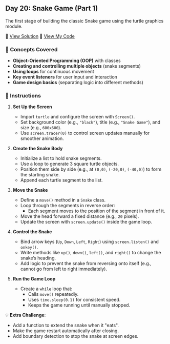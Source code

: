 ## Day 20: Snake Game (Part 1)  
The first stage of building the classic Snake game using the turtle graphics module.  

📄 [View Solution](solution/solution.py) 📄 [View My Code](my_code/d20.py)  

### 🧠 Concepts Covered
- **Object-Oriented Programming (OOP)** with classes  
- **Creating and controlling multiple objects** (snake segments)  
- **Using loops** for continuous movement  
- **Key event listeners** for user input and interaction  
- **Game design basics** (separating logic into different methods)  

### 📝 Instructions
1. **Set Up the Screen**  
   - Import `turtle` and configure the screen with `Screen()`.  
   - Set background color (e.g., `"black"`), title (e.g., `"Snake Game"`), and size (e.g., `600x600`).  
   - Use `screen.tracer(0)` to control screen updates manually for smoother animation.  

2. **Create the Snake Body**  
   - Initialize a list to hold snake segments.  
   - Use a loop to generate 3 square turtle objects.  
   - Position them side by side (e.g., at `(0,0)`, `(-20,0)`, `(-40,0)`) to form the starting snake.  
   - Append each turtle segment to the list.  

3. **Move the Snake**  
   - Define a `move()` method in a `Snake` class.  
   - Loop through the segments in reverse order:  
     - Each segment moves to the position of the segment in front of it.  
   - Move the head forward a fixed distance (e.g., `20` pixels).  
   - Update the screen with `screen.update()` inside the game loop.  

4. **Control the Snake**  
   - Bind arrow keys (`Up`, `Down`, `Left`, `Right`) using `screen.listen()` and `onkey()`.  
   - Write methods like `up()`, `down()`, `left()`, and `right()` to change the snake’s heading.  
   - Add logic to prevent the snake from reversing onto itself (e.g., cannot go from left to right immediately).  

5. **Run the Game Loop**  
   - Create a `while` loop that:  
     - Calls `move()` repeatedly.  
     - Uses `time.sleep(0.1)` for consistent speed.  
     - Keeps the game running until manually stopped.  

💡 **Extra Challenge**:  
- Add a function to extend the snake when it "eats".  
- Make the game restart automatically after closing.  
- Add boundary detection to stop the snake at screen edges.  
